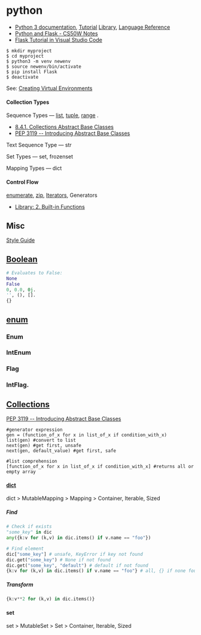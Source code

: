 # python

- [Python 3 documentation](https://docs.python.org/3/), 
[Tutorial](https://docs.python.org/3/tutorial/index.html)
[Library](https://docs.python.org/3/library/index.html), 
[Language Reference](https://docs.python.org/3/reference/index.html)
- [Python and Flask - CS50W Notes](https://cs50.harvard.edu/web/notes/2/)
- [Flask Tutorial in Visual Studio Code](https://code.visualstudio.com/docs/python/tutorial-flask)

```
$ mkdir myproject
$ cd myproject
$ python3 -m venv newenv
$ source newenv/bin/activate
$ pip install Flask
$ deactivate
```
See: [Creating Virtual Environments](https://packaging.python.org/tutorials/installing-packages/#creating-virtual-environments)

#### Collection Types

Sequence Types — 
[list](https://github.com/mobilege/data-science/blob/master/list.md), 
[tuple](https://github.com/mobilege/data-science/blob/master/tuple.md), 
[range](https://github.com/mobilege/data-science/blob/master/range.md) . 

- [8.4.1. Collections Abstract Base Classes](https://docs.python.org/3/library/collections.abc.html#collections-abstract-base-classes)
- [PEP 3119 -- Introducing Abstract Base Classes](https://www.python.org/dev/peps/pep-3119/)

Text Sequence Type — str

Set Types — set, frozenset

Mapping Types — dict


#### Control Flow

[enumerate](https://github.com/mobilege/data-science/blob/master/enumerate.md), 
[zip](https://github.com/mobilege/data-science/blob/master/zip.md),
[Iterators](https://github.com/mobilege/data-science/blob/master/iterators.md),
Generators

- [Library: 2. Built-in Functions](https://docs.python.org/3/library/functions.html)

## Misc

[Style Guide](https://www.python.org/dev/peps/pep-0008/)

## [Boolean](https://docs.python.org/3/library/stdtypes.html#truth-value-testing)

```python
# Evaluates to False:
None
False
0, 0.0, 0j.
'', (), [].
{}
```

## [enum](https://docs.python.org/3/library/enum.html)

### Enum

### IntEnum

### Flag

### IntFlag.

## [Collections](https://docs.python.org/3/library/collections.html)

[PEP 3119 -- Introducing Abstract Base Classes](https://www.python.org/dev/peps/pep-3119/)

```
#generator expression
gen = (function_of_x for x in list_of_x if condition_with_x) 
list(gen) #convert to list
next(gen) #get first, unsafe
next(gen, default_value) #get first, safe

#list comprehension
[function_of_x for x in list_of_x if condition_with_x] #returns all or empty array
```



#### [dict](https://docs.python.org/3/library/stdtypes.html#mapping-types-dict)

dict > MutableMapping > Mapping > Container, Iterable, Sized

##### Find

```python
# Check if exists
"some_key" in dic
any({k:v for (k,v) in dic.items() if v.name == "foo"})
```

```python
# Find element
dic["some_key"] # unsafe, KeyError if key not found
dic.get("some_key") # None if not found
dic.get("some_key", "default") # default if not found
{k:v for (k,v) in dic.items() if v.name == "foo"} # all, {} if none found 
```

##### Transform

```python
{k:v**2 for (k,v) in dic.items()}
```

#### set 

set > MutableSet > Set > Container, Iterable, Sized
